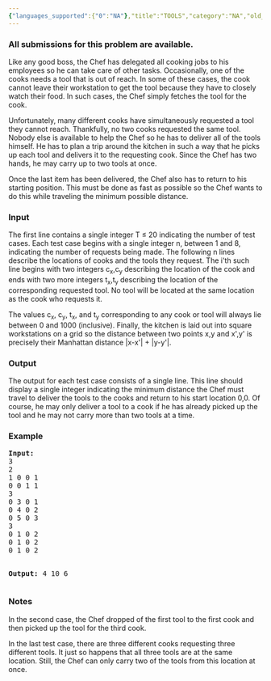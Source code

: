 ```yaml
---
{"languages_supported":{"0":"NA"},"title":"TOOLS","category":"NA","old_version":true,"problem_code":"TOOLS","tags":{"0":"NA"},"layout":"problem"}
---
```


<h3> All submissions for this problem are available. </h3><p>Like any good boss, the Chef has delegated all cooking jobs to his employees so he can take care of other tasks. Occasionally, one of the cooks needs a tool that is out of reach. In some of these cases, the cook cannot leave their workstation to get the tool because they have to closely watch their food. In such cases, the Chef simply fetches the tool for the cook.</p>
<p>Unfortunately, many different cooks have simultaneously requested a tool they cannot reach. Thankfully, no two cooks requested the same tool. Nobody else is available to help the Chef so he has to deliver all of the tools himself. He has to plan a trip around the kitchen in such a way that he picks up each tool and delivers it to the requesting cook. Since the Chef has two hands, he may carry up to two tools at once.</p>
<p>Once the last item has been delivered, the Chef also has to return to his starting position. This must be done as fast as possible so the Chef wants to do this while traveling the minimum possible distance.</p>
<h3>Input</h3>
<p>The first line contains a single integer T ≤    20 indicating the number of test cases. Each test case begins with a single integer n, between 1 and 8, indicating the number of requests being made. The following n lines describe the locations of cooks and the tools they request. The i'th such line begins with two integers c<sub>x</sub>,c<sub>y</sub> describing the location of the cook and ends with two more integers t<sub>x</sub>,t<sub>y</sub> describing the location of the corresponding requested tool. No tool will be located at the same location as the cook who requests it.</p>
<p>The values c<sub>x</sub>, c<sub>y</sub>, t<sub>x</sub>, and t<sub>y</sub> corresponding to any cook or tool will always lie between 0 and 1000 (inclusive). Finally, the kitchen is laid out into square workstations on a grid so the distance between two points x,y and x',y' is precisely their Manhattan distance |x-x'| + |y-y'|.</p>
<h3>Output</h3>
<p>The output for each test case consists of a single line. This line should display a single integer indicating the minimum distance the Chef must travel to deliver the tools to the cooks and return to his start location 0,0. Of course, he may only deliver a tool to a cook if he has already picked up the tool and he may not carry more than two tools at a time.</p>
<h3>Example</h3>
<pre><b>Input:</b>
3
2
1 0 0 1
0 0 1 1
3
0 3 0 1
0 4 0 2
0 5 0 3
3
0 1 0 2
0 1 0 2
0 1 0 2

<b>Output:</b>
4
10
6
</pre>
<h3>Notes</h3>
<p>In the second case, the Chef dropped of the first tool to the first cook and then picked up the tool for the third cook.</p>
<p>In the last test case, there are three different cooks requesting three different tools. It just so happens that all three tools are at the same location. Still, the Chef can only carry two of the tools from this location at once.</p>    